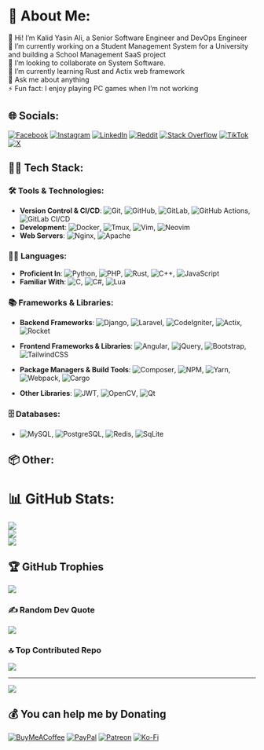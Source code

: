 # 💫 About Me:
👋 Hi! I’m Kalid Yasin Ali, a Senior Software Engineer and DevOps Engineer<br>
🔭 I’m currently working on a Student Management System for a University and building a School Management SaaS project<br>
👯 I’m looking to collaborate on System Software.<br>
🌱 I’m currently learning Rust and Actix web framework<br>
💬 Ask me about anything<br>
⚡ Fun fact: I enjoy playing PC games when I’m not working


## 🌐 Socials:
[![Facebook](https://img.shields.io/badge/Facebook-%231877F2.svg?logo=Facebook&logoColor=white)](https://facebook.com/khalu.yasin) [![Instagram](https://img.shields.io/badge/Instagram-%23E4405F.svg?logo=Instagram&logoColor=white)](https://instagram.com/khalu.yasin) [![LinkedIn](https://img.shields.io/badge/LinkedIn-%230077B5.svg?logo=linkedin&logoColor=white)](https://linkedin.com/in/khaluyasin) [![Reddit](https://img.shields.io/badge/Reddit-%23FF4500.svg?logo=Reddit&logoColor=white)](https://reddit.com/user/kalidyasin29) [![Stack Overflow](https://img.shields.io/badge/-Stackoverflow-FE7A16?logo=stack-overflow&logoColor=white)](https://stackoverflow.com/users/11420553) [![TikTok](https://img.shields.io/badge/TikTok-%23000000.svg?logo=TikTok&logoColor=white)](https://tiktok.com/@khaluyasin) [![X](https://img.shields.io/badge/X-black.svg?logo=X&logoColor=white)](https://x.com/KhaluYasin) 

## 🧑‍💻 Tech Stack:
### 🛠️ Tools & Technologies:
- **Version Control & CI/CD**: 
![Git](https://img.shields.io/badge/git-%23F05033.svg?logo=git&logoColor=white),
![GitHub](https://img.shields.io/badge/github-%212121.svg?logo=github&logoColor=white),
![GitLab](https://img.shields.io/badge/gitlab-%23181717.svg?logo=gitlab&logoColor=white),
![GitHub Actions](https://img.shields.io/badge/github%20actions-%232671E5.svg?logo=githubactions&logoColor=white),
![GitLab CI/CD](https://img.shields.io/badge/gitlab-CI%2FCD-%232671E5.svg?logo=gitlab&logoColor=white)
- **Development**: 
![Docker](https://img.shields.io/badge/docker-ffffff?logo=docker&logoColor=1a66e8),
![Tmux](https://img.shields.io/badge/tmux-%23000000.svg?logo=tmux&logoColor=white),
![Vim](https://img.shields.io/badge/vim-%237EBF50.svg?logo=vim&logoColor=white),
![Neovim](https://img.shields.io/badge/neovim-%2371ba51.svg?logo=neovim&logoColor=white)
- **Web Servers**: 
![Nginx](https://img.shields.io/badge/nginx-%23009639.svg?logo=nginx&logoColor=white),
![Apache](https://img.shields.io/badge/apache-%23D42029.svg?logo=apache&logoColor=white)

### 👨‍💻 Languages:
- **Proficient In**: 
![Python](https://img.shields.io/badge/python-3670A0?logo=python&logoColor=ffdd54),
![PHP](https://img.shields.io/badge/php-%23777BB4.svg?logo=php&logoColor=white),
![Rust](https://img.shields.io/badge/rust-%23000000.svg?logo=rust&logoColor=white),
![C++](https://img.shields.io/badge/c++-%2300599C.svg?logo=c%2B%2B&logoColor=white),
![JavaScript](https://img.shields.io/badge/javascript-%23323330.svg?logo=javascript&logoColor=%23F7DF1E)
- **Familiar With**:
![C](https://img.shields.io/badge/c-%2300599C.svg?logo=c&logoColor=white),
![C#](https://img.shields.io/badge/c%23-%23239120.svg?logo=csharp&logoColor=white),
![Lua](https://img.shields.io/badge/lua-%232C2D72.svg?logo=lua&logoColor=white)

### 📚 Frameworks & Libraries:

- **Backend Frameworks**: 
  ![Django](https://img.shields.io/badge/django-%23092E20.svg?logo=django&logoColor=white), 
  ![Laravel](https://img.shields.io/badge/laravel-%23FF2D20.svg?logo=laravel&logoColor=white), 
  ![CodeIgniter](https://img.shields.io/badge/codeigniter-%23000000.svg?logo=codeigniter&logoColor=white), 
  ![Actix](https://img.shields.io/badge/actix-%23FFFFFF.svg?logo=actix&logoColor=black), 
  ![Rocket](https://img.shields.io/badge/rocket-%23D33846.svg?logo=rocket&logoColor=white)
  
- **Frontend Frameworks & Libraries**: 
  ![Angular](https://img.shields.io/badge/angular-%23DD0031.svg?logo=angular&logoColor=white), 
  ![jQuery](https://img.shields.io/badge/jquery-%230769AD.svg?logo=jquery&logoColor=white), 
  ![Bootstrap](https://img.shields.io/badge/bootstrap-%238511FA.svg?logo=bootstrap&logoColor=white), 
  ![TailwindCSS](https://img.shields.io/badge/tailwindcss-%2338B2AC.svg?logo=tailwind-css&logoColor=white)

- **Package Managers & Build Tools**: 
  ![Composer](https://img.shields.io/badge/composer-%23ffffff.svg?logo=composer&logoColor=black), 
  ![NPM](https://img.shields.io/badge/NPM-%23CB3837.svg?logo=npm&logoColor=white), 
  ![Yarn](https://img.shields.io/badge/yarn-%232C8EBB.svg?logo=yarn&logoColor=white), 
  ![Webpack](https://img.shields.io/badge/webpack-%238DD6F9.svg?logo=webpack&logoColor=black),
  ![Cargo](https://img.shields.io/badge/cargo-%23000000.svg?logo=cargo&logoColor=white)

- **Other Libraries**: 
  ![JWT](https://img.shields.io/badge/JWT-black?logo=JSON%20web%20tokens), 
  ![OpenCV](https://img.shields.io/badge/opencv-%23white.svg?logo=opencv&logoColor=white), 
  ![Qt](https://img.shields.io/badge/Qt-%23217346.svg?logo=Qt&logoColor=white)


### 🗄️ Databases:
- ![MySQL](https://img.shields.io/badge/mysql-4479A1.svg?logo=mysql&logoColor=white),
![PostgreSQL](https://img.shields.io/badge/postgresql-%23316192.svg?logo=postgresql&logoColor=white),
![Redis](https://img.shields.io/badge/redis-%23FF4538.svg?logo=redis&logoColor=white),
![SqLite](https://img.shields.io/badge/sqlite-%2300599C.svg?logo=sqlite&logoColor=white)

## 📦 Other:


# 📊 GitHub Stats:
![](https://github-readme-stats.vercel.app/api?username=kalidyasin&theme=tokyonight&show_icons=true&hide_border=false&count_private=true)<br/>
![](https://github-readme-streak-stats.herokuapp.com/?user=kalidyasin&theme=tokyonight&hide_border=false)<br/>
![](https://github-readme-stats.vercel.app/api/top-langs/?username=kalidyasin&theme=tokyonight&hide_border=false&include_all_commits=true&count_private=true&layout=compact&langs_count=10)

## 🏆 GitHub Trophies
![](https://github-profile-trophy.vercel.app/?username=kalidyasin&theme=tokyonight&no-frame=false&no-bg=true&margin-w=4)

### ✍️ Random Dev Quote
![](https://quotes-github-readme.vercel.app/api?type=horizontal&theme=tokyonight)

### 🔝 Top Contributed Repo
![](https://github-contributor-stats.vercel.app/api?username=kalidyasin&limit=5&theme=tokyonight&combine_all_yearly_contributions=true)

---
[![](https://visitcount.itsvg.in/api?id=kalidyasin&icon=0&color=0)](https://visitcount.itsvg.in)

  ## 💰 You can help me by Donating
  [![BuyMeACoffee](https://img.shields.io/badge/Buy%20Me%20a%20Coffee-ffdd00?style=for-the-badge&logo=buy-me-a-coffee&logoColor=black)](https://buymeacoffee.com/kalidyasin) [![PayPal](https://img.shields.io/badge/PayPal-00457C?style=for-the-badge&logo=paypal&logoColor=white)](https://paypal.me/kalidyasin) [![Patreon](https://img.shields.io/badge/Patreon-F96854?style=for-the-badge&logo=patreon&logoColor=white)](https://patreon.com/kalidyasin) [![Ko-Fi](https://img.shields.io/badge/Ko--fi-F16061?style=for-the-badge&logo=ko-fi&logoColor=white)](https://ko-fi.com/kalidyasin) 

  
<!-- Proudly created with GPRM ( https://gprm.itsvg.in ) -->
